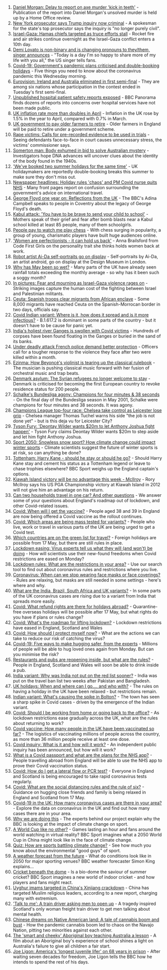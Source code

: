 1. [Daniel Morgan: Delay to report on axe murder 'kick in teeth'](https://www.bbc.co.uk/news/uk-england-london-57165909) - Publication of the report into Daniel Morgan's unsolved murder is held up by a Home Office review.
2. [New York prosecutor says Trump inquiry now criminal](https://www.bbc.co.uk/news/world-us-canada-57166735) - A spokesman for the state's top prosecutor says the inquiry is "no longer purely civil".
3. [Israel-Gaza: Hamas chiefs targeted as truce efforts stall](https://www.bbc.co.uk/news/world-middle-east-57168051) - Rocket fire and air strikes continue overnight as the Israel-Gaza conflict enters a 10th day.
4. [Demi Lovato is non-binary and is changing pronouns to they/them, singer announces](https://www.bbc.co.uk/news/newsbeat-57169541) - "Today is a day I'm so happy to share more of my life with you all," the US singer tells fans.
5. [Covid-19: Government's pandemic plans criticised and double-booking holidays](https://www.bbc.co.uk/news/uk-57162770) - Five things you need to know about the coronavirus pandemic this Wednesday morning.
6. [Eurovision: Ireland and Australia eliminated in first semi-final](https://www.bbc.co.uk/news/entertainment-arts-57168731) - They are among six nations whose participation in the contest ended in Tuesday's first semi-final.
7. [Unpublished hospital patient safety reports exposed](https://www.bbc.co.uk/news/health-57144923) - BBC Panorama finds dozens of reports into concerns over hospital services have not been made public.
8. [UK inflation rate more than doubles in April](https://www.bbc.co.uk/news/business-57165266) - Inflation in the UK rose by 1.5% in the year to April, compared with 0.7% in March.
9. [UK government to pay older farmers to retire](https://www.bbc.co.uk/news/science-environment-57149744) - Older farmers in England will be paid to retire under a government scheme.
10. [Rape victims: Calls for pre-recorded evidence to be used in trials](https://www.bbc.co.uk/news/uk-57148705) - Seeing defendants face-to-face in court causes unnecessary stress, the victims' commissioner says.
11. [Somerton man: Body exhumed in bid to solve Australian mystery](https://www.bbc.co.uk/news/world-australia-57166662) - Investigators hope DNA advances will uncover clues about the identity of the body found in the 1940s.
12. ['We've booked two summer holidays for the same time'](https://www.bbc.co.uk/news/business-57155307) - UK holidaymakers are reportedly double-booking breaks this summer to make sure they don't miss out.
13. [Newspaper headlines: Holiday rules 'chaos' and PM Covid nurse quits NHS](https://www.bbc.co.uk/news/blogs-the-papers-57165901) - Many front pages report on confusion surrounding the government's advice on international travel.
14. [George Floyd one year on: Reflections from the UK](https://www.bbc.co.uk/news/uk-57093888) - The BBC's Adina Campbell speaks to people in Coventry about the legacy of George Floyd's death.
15. [Kabul attack: 'You have to be brave to send your child to school'](https://www.bbc.co.uk/news/world-asia-57163173) - Mothers speak of their grief and fear after bomb blasts near a Kabul school killed at least 85 people, many of them schoolgirls.
16. [People pay to watch me play chess](https://www.bbc.co.uk/news/entertainment-arts-57159727) - With chess surging in popularity, a group of young, charismatic players have built huge audiences online.
17. ['Women are perfectionists - it can hold us back'](https://www.bbc.co.uk/news/business-57071925) - Anna Brailsford from Code First Girls on the personality trait she thinks holds women back at work.
18. [Robot artist Ai-Da self-portraits go on display](https://www.bbc.co.uk/news/entertainment-arts-57093887) - Self-portraits by Ai-Da, an artist android, go on display at the Design Museum in London.
19. [Why has May been so wet?](https://www.bbc.co.uk/weather/features/57156159) - Many parts of the UK have already seen rainfall totals exceeding the monthly average - so why has it been such a soggy month?
20. [In pictures: Fear and mourning as Israel-Gaza violence rages on](https://www.bbc.co.uk/news/world-middle-east-57154557) - Striking images capture the human cost of the fighting between Israel and Palestinian militants.
21. [Ceuta: Spanish troops clear migrants from African enclave](https://www.bbc.co.uk/news/world-europe-57159296) - Some 8,000 migrants have reached Ceuta on the Spanish-Morrocan border in two days, officials say.
22. [Covid Indian variant: Where is it, how does it spread and is it more infectious?](https://www.bbc.co.uk/news/health-57157496) - B.1.617.2 is dominant in some parts of the country - but it doesn't have to be cause for panic yet.
23. [India's holiest river Ganges is swollen with Covid victims](https://www.bbc.co.uk/news/world-asia-india-57154564) - Hundreds of corpses have been found floating in the Ganges or buried in the sand of its banks.
24. [Under deadly attack French police demand better protection](https://www.bbc.co.uk/news/world-europe-57156837) - Officers call for a tougher response to the violence they face after two were killed within a month.
25. [Ezinma: How Beyoncé's violinist is tearing up the classical rulebook](https://www.bbc.co.uk/news/entertainment-arts-57120365) - The musician is pushing classical music forward with her fusion of orchestral music and trap beats.
26. [Denmark asylum: The Syrian refugees no longer welcome to stay](https://www.bbc.co.uk/news/world-europe-57156835) - Denmark is criticised for becoming the first European country to revoke residence status for 200 people.
27. [Schalke's Bundesliga agony: Champions for four minutes & 38 seconds](https://www.bbc.co.uk/sport/football/57087325) - On the final day of the Bundesliga season in May 2001, Schalke were champions for four minutes and 38 seconds. It was agony.
28. [Champions League top-four race: Chelsea take control as Leicester lose grip](https://www.bbc.co.uk/sport/football/57166348) - Chelsea manager Thomas Tuchel warns his side "the job is not done yet" - but is this deja vu for Leicester City?
29. [Tyson Fury: 'Deontay Wilder wants $20m to let Anthony Joshua fight happen'](https://www.bbc.co.uk/sport/boxing/57165286) - Tyson Fury claims Deontay Wilder wants $20m to step aside and let him fight Anthony Joshua.
30. [Sport 2050: Snowless snow sport? How climate change could impact winter sports](https://www.bbc.co.uk/sport/56972369) - Climate scientists suggest the future of winter sports is at risk, so can anything be done?
31. [Tottenham: Harry Kane - should he stay or should he go?](https://www.bbc.co.uk/sport/football/57156888) - Should Harry Kane stay and cement his status as a Tottenham legend or leave to chase trophies elsewhere? BBC Sport weighs up the England captain's options.
32. [Kiawah Island victory will be no advantage this week - McIlroy](https://www.bbc.co.uk/sport/golf/57165606) - Rory McIlroy says his US PGA Championship victory at Kiawah Island in 2012 will not give him an advantage on his return.
33. [Can two households travel in one car? And other questions](https://www.bbc.co.uk/news/world-asia-china-51176409) - We answer some of your questions about England's roadmap out of lockdown, and other Covid-related issues.
34. [Covid: When will I get the vaccine?](https://www.bbc.co.uk/news/health-55045639) - People aged 38 and 39 in England are now being offered a Covid vaccine as the rollout continues.
35. [Covid: Which areas are being mass tested for variants?](https://www.bbc.co.uk/news/explainers-54872039) - People who live, work or travel in various parts of the UK are being urged to get a Covid test.
36. [Which countries are on the green list for travel?](https://www.bbc.co.uk/news/explainers-52544307) - Foreign holidays are possible from 17 May, but there are still rules in place.
37. [Lockdown easing: Virus experts tell us what they will (and won't) be doing](https://www.bbc.co.uk/news/uk-57069293) - How will scientists use their new-found freedoms when Covid restrictions are eased on Monday?
38. [Lockdown rules: What are the restrictions in your area?](https://www.bbc.co.uk/news/uk-54373904) - Use our search tool to find out about coronavirus rules and restrictions where you live.
39. [Coronavirus: When can we stop wearing face masks or face coverings?](https://www.bbc.co.uk/news/health-51205344) - Rules are relaxing, but masks are still needed in some settings - here's where and why.
40. [What are the India, Brazil, South Africa and UK variants?](https://www.bbc.co.uk/news/health-55659820) - In some parts of the UK coronavirus cases are rising due to a variant from India that spreads more easily.
41. [Covid: What refund rights are there for holidays abroad?](https://www.bbc.co.uk/news/business-51615412) - Quarantine-free overseas holidays will be possible after 17 May, but what rights do you have if plans or rules change?
42. [Covid: What's the roadmap for lifting lockdown?](https://www.bbc.co.uk/news/explainers-52530518) - Lockdown restrictions have eased in England, Scotland and Wales
43. [Covid: How should I protect myself now?](https://www.bbc.co.uk/news/health-57087517) - What are the actions we can take to reduce our risk of catching the virus?
44. [Covid-19: Five ways to make hugging safer, from the experts](https://www.bbc.co.uk/news/uk-57083571) - Millions of people will be able to hug loved ones again from Monday. But can you minimise the risk?
45. [Restaurants and pubs are reopening inside, but what are the rules?](https://www.bbc.co.uk/news/business-52977388) - People in England, Scotland and Wales will soon be able to drink inside a pub.
46. [India variant: Why was India not put on the red list sooner?](https://www.bbc.co.uk/news/56801288) - India was put on the travel ban list two weeks after Pakistan and Bangladesh.
47. [UK holidays: When and where can I go.... and who with?](https://www.bbc.co.uk/news/explainers-52646738) - The rules on having a holiday in the UK have been relaxed - but restrictions remain.
48. [Indian variant: What's causing the spike in Bolton?](https://www.bbc.co.uk/news/health-57094274) - The town has seen a sharp spike in Covid cases - driven by the emergence of the Indian variant.
49. [Covid: Should I be working from home or going back to the office?](https://www.bbc.co.uk/news/business-52567567) - As lockdown restrictions ease gradually across the UK, what are the rules about returning to work?
50. [Covid vaccine: How many people in the UK have been vaccinated so far?](https://www.bbc.co.uk/news/health-55274833) - The logistics of vaccinating millions of people across the country, as more than 36 million people receive at least one dose.
51. [Covid inquiry: What is it and how will it work?](https://www.bbc.co.uk/news/explainers-57085964) - An independent public inquiry has been announced, but how will it work?
52. [What is a Covid passport and what are the plans for the NHS app?](https://www.bbc.co.uk/news/explainers-55718553) - People travelling abroad from England will be able to use the NHS app to prove their Covid vaccination status.
53. [Covid: How do I get a lateral flow or PCR test?](https://www.bbc.co.uk/news/health-51943612) - Everyone in England and Scotland is being encouraged to take rapid coronavirus tests regularly.
54. [Covid: What are the social distancing rules and the rule of six?](https://www.bbc.co.uk/news/uk-51506729) - Guidance on hugging close friends and family is being relaxed in England and Scotland from 17 May.
55. [Covid-19 in the UK: How many coronavirus cases are there in your area?](https://www.bbc.co.uk/news/uk-51768274) - Explore the data on coronavirus in the UK and find out how many cases there are in your area.
56. [Why we are doing this](https://www.bbc.co.uk/sport/56972366) - The experts behind our project explain why the BBC is looking at the impact of climate change on sport.
57. [A World Cup like no other?](https://www.bbc.co.uk/sport/56972365) - Games lasting an hour and fans around the world watching in virtual reality? BBC Sport imagines what a 2050 World Cup in China might look like in the face of climate change.
58. [Quiz: How are sports battling climate change?](https://www.bbc.co.uk/sport/57068988) - See how much you know about the environmental "good guys" of sport.
59. [A weather forecast from the future](https://www.bbc.co.uk/sport/56972367) - What do conditions look like in 2050 for major sporting venues? BBC weather forecaster Simon King explains...
60. [Cricket beneath the dome](https://www.bbc.co.uk/sport/56972368) - Is a bio-dome the saviour of summer cricket? BBC Sport imagines a new world of indoor cricket - and how players and fans might react.
61. [Uyghur imams targeted in China's Xinjiang crackdown](https://www.bbc.co.uk/news/world-asia-china-56986057) - China has targeted Muslim religious leaders, according to a new report, charging many with extremism.
62. ['Talk to me': A train driver asking men to open up](https://www.bbc.co.uk/news/stories-57060971) - A tragedy inspired Scotland's only woman freight train driver to get men talking about mental health.
63. [Chinese dreams on Native American land: A tale of cannabis boom and bust](https://www.bbc.co.uk/news/world-us-canada-56835897) - How the pandemic cannabis boom led to chaos on the Navajo Nation, pitting two minorities against each other.
64. [The 'smart and cheeky' Aboriginal boy teaching Australia a lesson](https://www.bbc.co.uk/news/stories-56544429) - A film about an Aboriginal boy's experience of school shines a light on Australia's failure to give all children a fair start.
65. [Joe Ligon: America's 'longest juvenile lifer' on 68 years in prison](https://www.bbc.co.uk/news/world-us-canada-57022924) - After waiting seven decades for freedom, Joe Ligon tells the BBC how he intends to spend the rest of his days.
